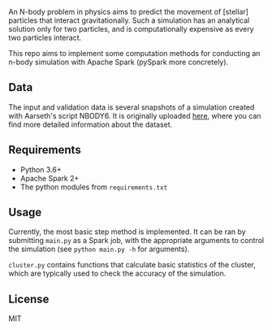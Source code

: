 An N-body problem in physics aims to predict the movement of [stellar] particles that interact gravitationally. Such a simulation has an analytical solution only for two particles, and is computationally expensive as every two particles interact. 

This repo aims to implement some computation methods for conducting an n-body simulation with Apache Spark (pySpark more concretely). 

## Data

The input and validation data is several snapshots of a simulation created with Aarseth's script NBODY6. It is originally uploaded [here](https://www.kaggle.com/mariopasquato/star-cluster-simulations), where you can find more detailed information about the dataset. 

## Requirements 
* Python 3.6+
* Apache Spark 2+
* The python modules from ```requirements.txt```

## Usage

Currently, the most basic step method is implemented. It can be ran by submitting ```main.py``` as a Spark job, with the appropriate arguments to control the simulation (see ```python main.py -h``` for arguments).

```cluster.py``` contains functions that calculate basic statistics of the cluster, which are typically used to check the accuracy of the simulation.


## License
MIT